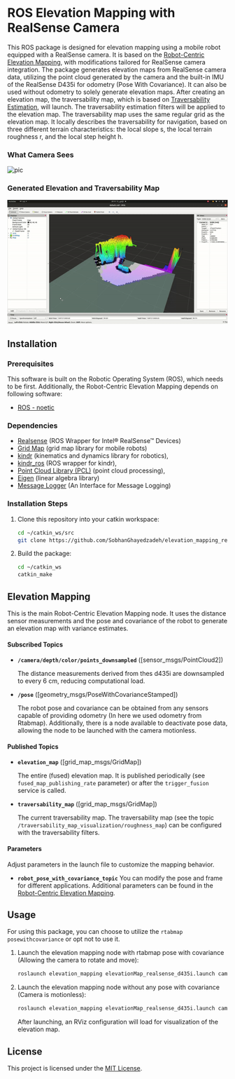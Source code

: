 # ROS Elevation Mapping with RealSense Camera

This ROS package is designed for elevation mapping using a mobile robot equipped with a RealSense camera. It is based on the [Robot-Centric Elevation Mapping](https://github.com/ANYbotics/elevation_mapping), with modifications tailored for RealSense camera integration. The package generates elevation maps from RealSense camera data, utilizing the point cloud generated by the camera and the built-in IMU of the RealSense D435i for odometry (Pose With Covariance). It can also be used without odometry to solely generate elevation maps. After creating an elevation map, the traversability map, which is based on [Traversability Estimation](https://github.com/leggedrobotics/traversability_estimation), will launch. The traversability estimation filters will be applied to the elevation map. The traversability map uses the same regular grid as the elevation map. It locally describes the traversability for navigation, based on three different terrain characteristics: the local slope s, the local terrain roughness r, and the local step height h.



### What Camera Sees
![pic](/elevation_mapping_demos/doc/Elevation_mapping.png|width=678)

### Generated Elevation and Traversability Map 
![gif](/elevation_mapping_demos/doc/Video_elevation_mapping.gif)


## Installation

### Prerequisites

This software is built on the Robotic Operating System (ROS), which needs to be first. Additionally, the Robot-Centric Elevation Mapping depends on following software:

- [ROS - noetic](http://wiki.ros.org/ROS/Installation)

### Dependencies

- [Realsense](https://github.com/IntelRealSense/realsense-ros/tree/ros1-legacy) (ROS Wrapper for Intel® RealSense™ Devices)
- [Grid Map](https://github.com/anybotics/grid_map) (grid map library for mobile robots)
- [kindr](http://github.com/anybotics/kindr) (kinematics and dynamics library for robotics),
- [kindr_ros](https://github.com/anybotics/kindr_ros) (ROS wrapper for kindr),
- [Point Cloud Library (PCL)](http://pointclouds.org/) (point cloud processing),
- [Eigen](http://eigen.tuxfamily.org) (linear algebra library)
- [Message Logger](https://github.com/ANYbotics/message_logger) (An Interface for Message Logging)


### Installation Steps

1. Clone this repository into your catkin workspace:

    ```bash
    cd ~/catkin_ws/src
    git clone https://github.com/SobhanGhayedzadeh/elevation_mapping_realsense_d435i.git
    ```

2. Build the package:

    ```bash
    cd ~/catkin_ws
    catkin_make
    ```

## Elevation Mapping

This is the main Robot-Centric Elevation Mapping node. It uses the distance sensor measurements and the pose and covariance of the robot to generate an elevation map with variance estimates.


#### Subscribed Topics

* **`/camera/depth/color/points_downsampled`** ([sensor_msgs/PointCloud2])

    The distance measurements derived from thes d435i are downsampled to every 6 cm, reducing computational load.

* **`/pose`** ([geometry_msgs/PoseWithCovarianceStamped])

    The robot pose and covariance can be obtained from any sensors capable of providing odometry (In here we used odometry from Rtabmap). Additionally, there is a node available to deactivate pose data, allowing the node to be launched with the camera motionless.

#### Published Topics

* **`elevation_map`** ([grid_map_msgs/GridMap])

    The entire (fused) elevation map. It is published periodically (see `fused_map_publishing_rate` parameter) or after the `trigger_fusion` service is called.

* **`traversability_map`** ([grid_map_msgs/GridMap])

	The current traversability map. The traversability map (see the topic `/traversability_map_visualization/roughness_map`) can be configured with the traversability filters. 


#### Parameters

Adjust parameters in the launch file to customize the mapping behavior.

* **`robot_pose_with_covariance_topic`** 
    You can modify the pose and frame for different applications. Additional parameters can be found in the [Robot-Centric Elevation Mapping](https://github.com/ANYbotics/elevation_mapping). 


## Usage

For using this package, you can choose to utilize the `rtabmap posewithcovariance` or opt not to use it. 

1. Launch the elevation mapping node with rtabmap pose with covariance (Allowing the camera to rotate and move):

    ```bash
    roslaunch elevation_mapping elevationMap_realsense_d435i.launch camera:=true pose:=true traversability:=true
    ```
2. Launch the elevation mapping node without any pose with covariance (Camera is motionless):

    ```bash
    roslaunch elevation_mapping elevationMap_realsense_d435i.launch camera:=true pose:=false traversability:=true
    ```

    After launching, an RViz configuration will load for visualization of the elevation map.

## License

This project is licensed under the [MIT License](LICENSE).


